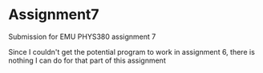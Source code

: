 # Assignment7
Submission for EMU PHYS380 assignment 7

Since I couldn't get the potential program to work in assignment 6, there is nothing I can do for that part of this assignment
